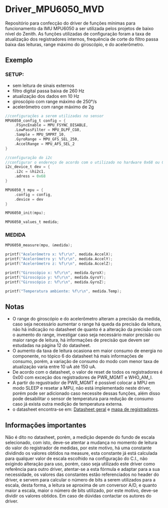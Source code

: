 # Driver_MPU6050_MVD
Repositório para confecção do driver de funções mínimas para funcionamento da IMU MPU6050 a ser utilizada pelos projetos de baixo nível do Zenith. As funções utilizadas de configuração foram a taxa de atualização dos registradores internos, frequência de corte do filtro passa baixa das leituras, range máximo do giroscópio, e do acelerômetro.

## Exemplo

### SETUP:

* sem leitura de sinais externos
* filtro digital passa baixa de 260 Hz
* atualização dos dados em 10 Hz
* giroscópio com range máximo de 250°/s
* acelerômetro com range máximo de 2g

~~~C
//configurações a serem utilizadas no sensor
MPU6050_config_t config = {
    .FSyncEnable = MPU_FSYNC_DISABLE,
    .LowPassFilter = MPU_DLPF_CG0,
    .Sample = MPU_SMPRT_10,
    .GyroRange = MPU_GFS_SEL_250,
    .AccelRange = MPU_AFS_SEL_2
}

//configuração do i2c
//configurar o endereço de acordo com o utilizado no hardware 0x68 ou 0x69
i2c_device_t dev = {
    .i2c = &hi2c1,
    .adress = 0x68
}

MPU6050_t mpu = {
    .config = config,
    .device = dev
}

MPU6050_init(mpu);

MPU6050_values_t medida;
~~~

### MEDIDA

~~~C
MPU6050_measure(mpu, &medida);

printf("Acelerômetro x: %f\r\n", medida.AccelX);
printf("Acelerômetro y: %f\r\n", medida.AccelY);
printf("Acelerômetro z: %f\r\n", medida.AccelZ);

printf("Giroscópio x: %f\r\n", medida.GyroX);
printf("Giroscópio y: %f\r\n", medida.GyroY);
printf("Giroscópio z: %f\r\n", medida.GyroZ);

printf("Temperatura ambiente: %f\r\n", medida.Temp);
~~~

## Notas

* O range do giroscópio e do acelerômetro alteram a precisão da medida, caso seja necessário aumentar o range há queda da precisão da leitura, não há indicação no datasheet de quanto é a alteração da precisão com o aumento do range, investigar caso seja necessário maior precisão ou maior range de leitura, há informações de precisão que devem ser estudadas na página 12 do datasheet.
* O aumento da taxa de leitura ocasiona em maior consumo de energia no componente, no tópico 6 do datasheet há mais informações de consumo, porém, a variação de consumo do modo com menor taxa de atualização varia entre 10 uA até 150 uA.
* De acordo com o datasheet, o valor de reset de todos os registradores é 0x00 com exceção dos registradores de PWR_MGMT e WHO_AM_I.
* A partir do regustrador de PWR_MGMT é possível colocar a MPU em modo SLEEP e resetar a MPU, não está implementado neste driver, porém pode ser adicionado caso necessite dessas funções, além disso pode desabilitar o sensor de temperatura para redução de consumo caso já exista outra medição de temperatura externa.
* o datasheet encontra-se em: [Datasheet geral](https://invensense.tdk.com/wp-content/uploads/2015/02/MPU-6000-Datasheet1.pdf) e [mapa de registradores](https://invensense.tdk.com/wp-content/uploads/2015/02/MPU-6000-Register-Map1.pdf).

## Informações importantes

Não é dito no datasheet, porém, a medição depende do fundo de escala selecionado, com isto, deve-se atentar a mudança no momento de leitura do valor do registrador de medidas, por este motivo, há uma constante dividindo os valores obtidos na measure, esta constante já está calculada para qualquer valor de escala escolhido na configuração do C.I., não exigindo alteração para uso, porém, caso seja utilizado este driver como referência para outro driver, atentar-se a esta fórmula e adaptar para a sua necessidade, os valores das constantes estão referenciados no header do driver, e servem para calcular o número de bits a serem utilizados para a escala, desta forma, a leitura se aproxima de um conversor A/D, e quanto maior a escala, maior o número de bits utilizado, por este motivo, deve-se dividir os valores obtidos. Em caso de dúvidas contactar os autores do driver.